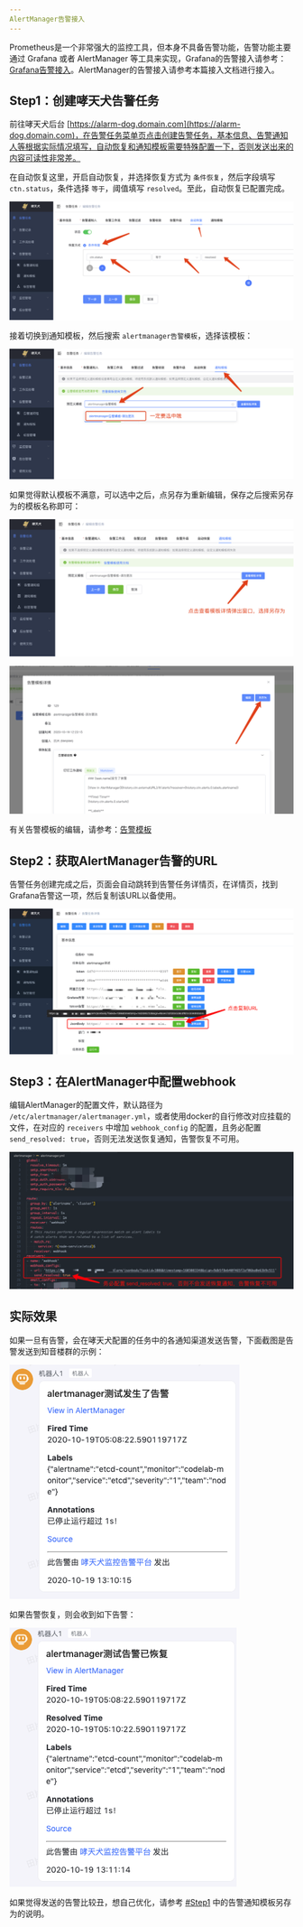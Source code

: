 ```yaml
---
AlertManager告警接入
---
```


Prometheus是一个非常强大的监控工具，但本身不具备告警功能，告警功能主要通过 Grafana 或者 AlertManager 等工具来实现，Grafana的告警接入请参考：[Grafana告警接入](./grafana.md)。AlertManager的告警接入请参考本篇接入文档进行接入。


## Step1：创建哮天犬告警任务

前往哮天犬后台 [https://alarm-dog.domain.com](https://alarm-dog.domain.com)，在告警任务菜单页点击创建告警任务，基本信息、告警通知人等根据实际情况填写，自动恢复和通知模板需要特殊配置一下，否则发送出来的内容可读性非常差。

在自动恢复这里，开启自动恢复，并选择恢复方式为 `条件恢复`，然后字段填写 `ctn.status`，条件选择 `等于`，阈值填写 `resolved`。至此，自动恢复已配置完成。

![图 1](../../images/7c8b2c8f3bb83e96768effc34a21e7ec3b2b6e6e73df55799a4cdcd2efcc4643.png)  

接着切换到通知模板，然后搜索 `alertmanager告警模板`，选择该模板：

![图 2](../../images/910432cfb43618729b70d07df855e716df419368201f3d7e204d992ca2b12fee.png)   

如果觉得默认模板不满意，可以选中之后，点另存为重新编辑，保存之后搜索另存为的模板名称即可：

![图 3](../../images/1f49c54baa0194f90e2628c05152b57bcef75a9dd9f6338f5f400a34f7d1257e.png)  

![图 4](../../images/8e103ae5a95ff64965bb7aece82392ba43f5240824768f11dba29754394eb676.png)  

有关告警模板的编辑，请参考：[告警模板](../advance-function/alarm-template.md)


## Step2：获取AlertManager告警的URL

告警任务创建完成之后，页面会自动跳转到告警任务详情页，在详情页，找到Grafana告警这一项，然后复制该URL以备使用。

![图 6](../../images/e874c61f8c457c0524861a262fc2b9ecba819ff682182517995e0cdd81e05706.png)  


## Step3：在AlertManager中配置webhook

编辑AlertManager的配置文件，默认路径为 `/etc/alertmanager/alertmanager.yml`，或者使用docker的自行修改对应挂载的文件，在对应的 `receivers` 中增加 `webhook_config` 的配置，且务必配置 `send_resolved: true`，否则无法发送恢复通知，告警恢复不可用。

![图 7](../../images/a1ca5a93f8a509999d6598c51b3bae841e669927a9228b1cb5eb145d8815d7f9.png)  


## 实际效果

如果一旦有告警，会在哮天犬配置的任务中的各通知渠道发送告警，下面截图是告警发送到知音楼群的示例：

![图 8](../../images/b00ea2aab2c48363a4b7e41a2897e7fea99aa99ba652b7ede3472be2151f978f.png)  

如果告警恢复，则会收到如下告警：

![图 9](../../images/e5e3ff83fcd9258c60d45d8165463927d7a70d3c1d45ef04a6826ac0c381fab0.png)  

如果觉得发送的告警比较丑，想自己优化，请参考 [#Step1](#step1：创建哮天犬告警任务) 中的告警通知模板另存为的说明。

